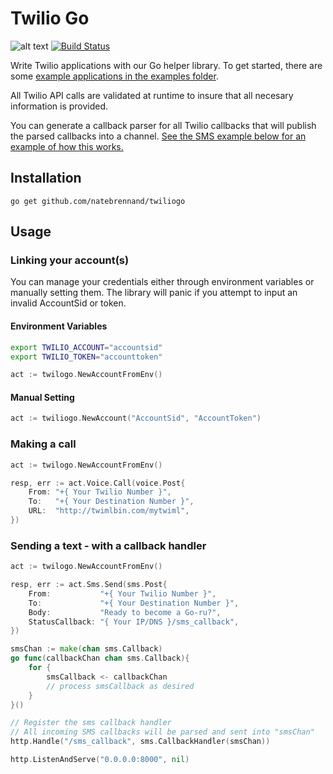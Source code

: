 
# Twilio Go

![alt text](http://upload.wikimedia.org/wikipedia/commons/7/73/Burrowing_owls_in_summer.jpg)
[![Build Status](https://travis-ci.org/natebrennand/twiliogo.svg?branch=master)](https://travis-ci.org/natebrennand/twiliogo)

Write Twilio applications with our Go helper library. To get started, there are some [example applications in the examples folder](examples).

All Twilio API calls are validated at runtime to insure that all necesary information is provided.

You can generate a callback parser for all Twilio callbacks that will publish the parsed callbacks into a channel.
[See the SMS example below for an example of how this works.](#sms_example)


## Installation

```
go get github.com/natebrennand/twiliogo
```

## Usage

### Linking your account(s)

You can manage your credentials either through environment variables or manually setting them.
The library will panic if you attempt to input an invalid AccountSid or token.

#### Environment Variables

```bash
export TWILIO_ACCOUNT="accountsid"
export TWILIO_TOKEN="accounttoken"
```

```go
act := twilogo.NewAccountFromEnv()
```

#### Manual Setting

```go
act := twiliogo.NewAccount("AccountSid", "AccountToken")
```

### Making a call

```go
act := twilogo.NewAccountFromEnv()

resp, err := act.Voice.Call(voice.Post{
	From: "+{ Your Twilio Number }",
	To:   "+{ Your Destination Number }",
	URL:  "http://twimlbin.com/mytwiml",
})
```

### Sending a text - with a callback handler <a name="sms_example"></a>

```go
act := twilogo.NewAccountFromEnv()

resp, err := act.Sms.Send(sms.Post{
	From:           "+{ Your Twilio Number }",
	To:             "+{ Your Destination Number }",
	Body:           "Ready to become a Go-ru?",
	StatusCallback: "{ Your IP/DNS }/sms_callback",
})

smsChan := make(chan sms.Callback)
go func(callbackChan chan sms.Callback){
	for {
		smsCallback <- callbackChan
		// process smsCallback as desired
	}
}()

// Register the sms callback handler
// All incoming SMS callbacks will be parsed and sent into "smsChan"
http.Handle("/sms_callback", sms.CallbackHandler(smsChan))

http.ListenAndServe("0.0.0.0:8000", nil)
```

